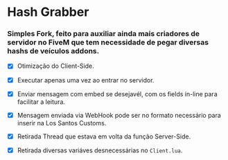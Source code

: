 # Hash Grabber
### Simples Fork, feito para auxiliar ainda mais criadores de servidor no FiveM que tem necessidade de pegar diversas hashs de veículos addons.

- [x] Otimização do Client-Side.
- [x] Executar apenas uma vez ao entrar no servidor.
- [x] Enviar mensagem com embed se desejavél, com os fields in-line para facilitar a leitura.
- [x] Mensagem enviada via WebHook pode ser no formato necessário para inserir na Los Santos Customs.
- [x] Retirada Thread que estava em volta da função Server-Side.
- [x] Retirada diversas variáves desnecessárias no `Client.lua`. 

